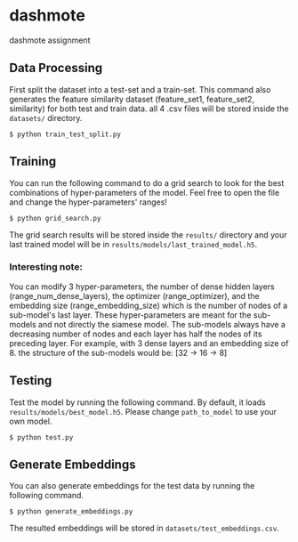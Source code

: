 # dashmote
dashmote assignment

## Data Processing
First split the dataset into a test-set and a train-set. This command also generates the feature similarity dataset (feature_set1, feature_set2, similarity) for both test and train data. all 4 .csv files will be stored inside the ```datasets/``` directory.
```
$ python train_test_split.py
```

## Training
You can run the following command to do a grid search to look for the best combinations of hyper-parameters of the model. Feel free to open the file and change the hyper-parameters' ranges!
```
$ python grid_search.py
```
The grid search results will be stored inside the ```results/``` directory and your last trained model will be in ```results/models/last_trained_model.h5```.

### Interesting note:
You can modify 3 hyper-parameters, the number of dense hidden layers (range_num_dense_layers), the optimizer (range_optimizer), and the embedding size (range_embedding_size) which is the number of nodes of a sub-model's last layer. These hyper-parameters are meant for the sub-models and not directly the siamese model. The sub-models always have a decreasing number of nodes and each layer has half the nodes of its preceding layer. For example, with 3 dense layers and an embedding size of 8. the structure of the sub-models would be: [32 -> 16 -> 8]

## Testing
Test the model by running the following command. By default, it loads ```results/models/best_model.h5```. Please change ```path_to_model``` to use your own model.
```
$ python test.py
```

## Generate Embeddings
You can also generate embeddings for the test data by running the following command.
```
$ python generate_embeddings.py
```
The resulted embeddings will be stored in ```datasets/test_embeddings.csv```.

